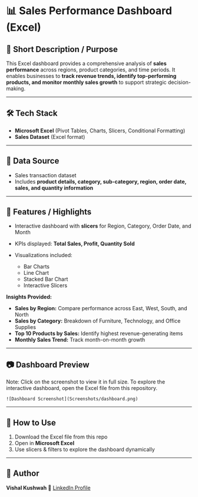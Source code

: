 # 📊 Sales Performance Dashboard (Excel)

## 📌 Short Description / Purpose

This Excel dashboard provides a comprehensive analysis of **sales performance** across regions, product categories, and time periods.
It enables businesses to **track revenue trends, identify top-performing products, and monitor monthly sales growth** to support strategic decision-making.

---

## 🛠️ Tech Stack

* **Microsoft Excel** (Pivot Tables, Charts, Slicers, Conditional Formatting)
* **Sales Dataset** (Excel format)

---

## 📂 Data Source

* Sales transaction dataset
* Includes **product details, category, sub-category, region, order date, sales, and quantity information**

---

## 🌟 Features / Highlights

* Interactive dashboard with **slicers** for Region, Category, Order Date, and Month
* KPIs displayed: **Total Sales, Profit, Quantity Sold**
* Visualizations included:

  * Bar Charts
  * Line Chart
  * Stacked Bar Chart
  * Interactive Slicers

**Insights Provided:**

* **Sales by Region:** Compare performance across East, West, South, and North
* **Sales by Category:** Breakdown of Furniture, Technology, and Office Supplies
* **Top 10 Products by Sales:** Identify highest revenue-generating items
* **Monthly Sales Trend:** Track month-on-month growth

---

## 📷 Dashboard Preview

Note: Click on the screenshot to view it in full size.
To explore the interactive dashboard, open the Excel file from this repository.

`![Dashboard Screenshot](Screenshots/dashboard.png)`

---

## 🚀 How to Use

1. Download the Excel file from this repo
2. Open in **Microsoft Excel**
3. Use slicers & filters to explore the dashboard dynamically

---

## 👤 Author

**Vishal Kushwah**
🔗 [LinkedIn Profile](www.linkedin.com/in/vishalkushwah2105)
